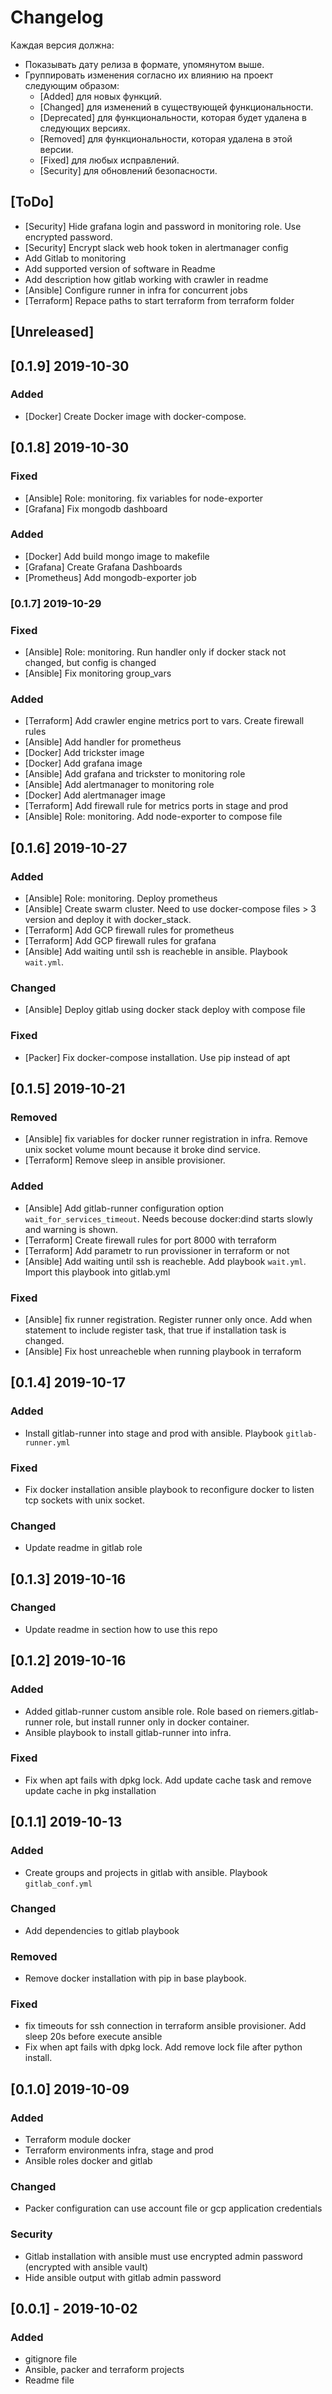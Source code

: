 # Changelog

Каждая версия должна:

- Показывать дату релиза в формате, упомянутом выше.
- Группировать изменения согласно их влиянию на проект следующим образом:
  - [Added] для новых функций.
  - [Changed] для изменений в существующей функциональности.
  - [Deprecated] для функциональности, которая будет удалена в следующих версиях.
  - [Removed] для функциональности, которая удалена в этой версии.
  - [Fixed] для любых исправлений.
  - [Security] для обновлений безопасности.

## [ToDo]
- [Security] Hide grafana login and password in monitoring role. Use encrypted password.
- [Security] Encrypt slack web hook token in alertmanager config
- Add Gitlab to monitoring
- Add supported version of software in Readme
- Add description how gitlab working with crawler in readme
- [Ansible] Configure runner in infra for concurrent jobs
- [Terraform] Repace paths to start terraform from terraform folder

## [Unreleased]

## [0.1.9] 2019-10-30
### Added
- [Docker] Create Docker image with docker-compose.

## [0.1.8] 2019-10-30
### Fixed
- [Ansible] Role: monitoring. fix variables for node-exporter
- [Grafana] Fix mongodb dashboard

### Added
- [Docker] Add build mongo image to makefile
- [Grafana] Create Grafana Dashboards
- [Prometheus] Add mongodb-exporter job

### [0.1.7] 2019-10-29
### Fixed
- [Ansible] Role: monitoring. Run handler only if docker stack not changed, but config is changed
- [Ansible] Fix monitoring group_vars

### Added
- [Terraform] Add crawler engine metrics port to vars. Create firewall rules
- [Ansible] Add handler for prometheus
- [Docker] Add trickster image
- [Docker] Add grafana image
- [Ansible] Add grafana and trickster to monitoring role
- [Ansible] Add alertmanager to monitoring role
- [Docker] Add alertmanager image
- [Terraform] Add firewall rule for metrics ports in stage and prod
- [Ansible] Role: monitoring. Add node-exporter to compose file 

## [0.1.6] 2019-10-27
### Added
- [Ansible] Role: monitoring. Deploy prometheus
- [Ansible] Create swarm cluster. Need to use docker-compose files > 3 version and deploy it with docker_stack.
- [Terraform] Add GCP firewall rules for prometheus
- [Terraform] Add GCP firewall rules for grafana
- [Ansible] Add waiting until ssh is reacheble in ansible. Playbook `wait.yml`.

### Changed
- [Ansible] Deploy gitlab using docker stack deploy with compose file

### Fixed
- [Packer] Fix docker-compose installation. Use pip instead of apt

## [0.1.5] 2019-10-21
### Removed
- [Ansible] fix variables for docker runner registration in infra. Remove unix socket volume mount because it broke dind service.
- [Terraform] Remove sleep in ansible provisioner.

### Added
- [Ansible] Add gitlab-runner configuration option `wait_for_services_timeout`. Needs becouse docker:dind starts slowly and warning is shown.
- [Terraform] Create firewall rules for port 8000 with terraform
- [Terraform] Add parametr to run provissioner in terraform or not
- [Ansible] Add waiting until ssh is reacheble. Add playbook `wait.yml`. Import this playbook into gitlab.yml

### Fixed
- [Ansible] fix runner registration. Register runner only once. Add when statement to include register task, that true if installation task is changed.
- [Ansible] Fix host unreacheble when running playbook in terraform


## [0.1.4] 2019-10-17
### Added
- Install gitlab-runner into stage and prod with ansible. Playbook `gitlab-runner.yml`

### Fixed
- Fix docker installation ansible playbook to reconfigure docker to listen tcp sockets with unix socket.

### Changed
- Update readme in gitlab role

## [0.1.3] 2019-10-16
### Changed
- Update readme in section how to use this repo

## [0.1.2] 2019-10-16
### Added
- Added gitlab-runner custom ansible role. Role based on riemers.gitlab-runner role, but install runner only in docker container.
- Ansible playbook to install gitlab-runner into infra.

### Fixed
- Fix when apt fails with dpkg lock. Add update cache task and remove update cache in pkg installation

## [0.1.1] 2019-10-13
### Added
- Create groups and projects in gitlab with ansible. Playbook `gitlab_conf.yml`

### Changed
- Add dependencies to gitlab playbook

### Removed
- Remove docker installation with pip in base playbook.

### Fixed
- fix timeouts for ssh connection in terraform ansible provisioner. Add sleep 20s before execute ansible
- Fix when apt fails with dpkg lock. Add remove lock file after python install.

## [0.1.0] 2019-10-09
### Added
- Terraform module docker
- Terraform environments infra, stage and prod
- Ansible roles docker and gitlab

### Changed
- Packer configuration can use account file or gcp application credentials

### Security
- Gitlab installation with ansible must use encrypted admin password (encrypted with ansible vault)
- Hide ansible output with gitlab admin password

## [0.0.1] - 2019-10-02
### Added
- gitignore file
- Ansible, packer and terraform projects
- Readme file
